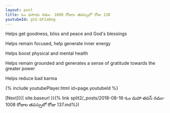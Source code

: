 ```yaml
---
layout: post
title: ఓం పసాయ నమః- 1008 రోజుల తపస్సులో రోజు 138
youtubeId: gtG-bF2a0ng
---
```

 
 
Helps get goodness, bliss and peace and God's blessings
 
Helps remain focused, help generate inner energy 
 
Helps boost physical and mental health 
 
Helps remain grounded and generates a sense of gratitude towards the greater power 
 
Helps reduce bad karma
 
 
 
 


{% include youtubePlayer.html id=page.youtubeId %}
 
[Next]({{ site.baseurl }}{% link  split2/_posts/2018-08-16-ఓం మహా తపస్ నమః- 1008 రోజుల తపస్సులో రోజు 137.md%})
 
